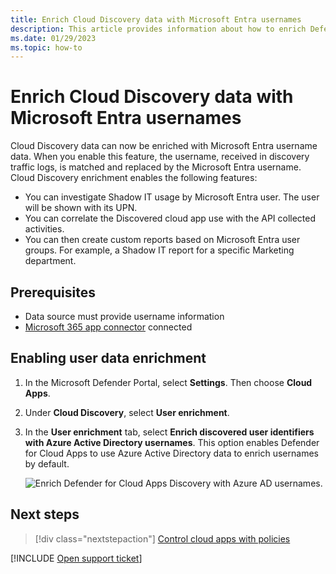 ```yaml
---
title: Enrich Cloud Discovery data with Microsoft Entra usernames
description: This article provides information about how to enrich Defender for Cloud Apps Discovery data with Microsoft Entra usernames.
ms.date: 01/29/2023
ms.topic: how-to
---
```

# Enrich Cloud Discovery data with Microsoft Entra usernames



Cloud Discovery data can now be enriched with Microsoft Entra username data. When you enable this feature, the username, received in discovery traffic logs, is matched and replaced by the Microsoft Entra username. Cloud Discovery enrichment enables the following features:

- You can investigate Shadow IT usage by Microsoft Entra user. The user will be shown with its UPN.
- You can correlate the Discovered cloud app use with the API collected activities.
- You can then create custom reports based on Microsoft Entra user groups. For example, a Shadow IT report for a specific Marketing department.

## Prerequisites

- Data source must provide username information
- [Microsoft 365 app connector](./connect-office-365.md) connected

## Enabling user data enrichment

1. In the Microsoft Defender Portal, select **Settings**. Then choose **Cloud Apps**.

1. Under **Cloud Discovery**, select **User enrichment**.

1. In the **User enrichment** tab, select **Enrich discovered user identifiers with Azure Active Directory usernames**. This option enables Defender for Cloud Apps to use Azure Active Directory data to enrich usernames by default.

    ![Enrich Defender for Cloud Apps Discovery with Azure AD usernames.](media/discovery-enrichment.png)
   
## Next steps

> [!div class="nextstepaction"]
> [Control cloud apps with policies](control-cloud-apps-with-policies.md)

[!INCLUDE [Open support ticket](includes/support.md)]

